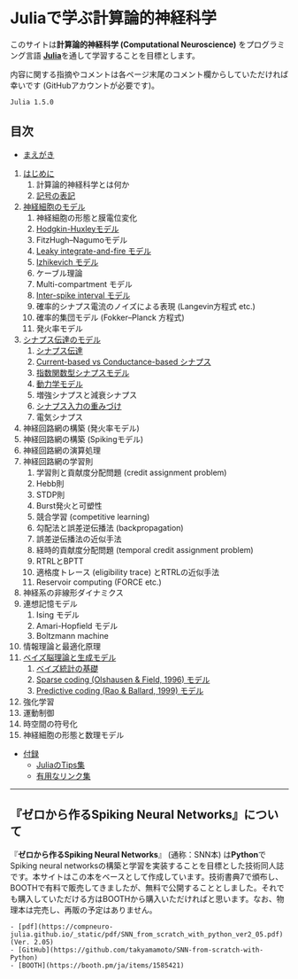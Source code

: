 # Juliaで学ぶ計算論的神経科学

このサイトは**計算論的神経科学 (Computational Neuroscience)** をプログラミング言語 [**Julia**](https://julialang.org/)を通して学習することを目標とします。

内容に関する指摘やコメントは各ページ末尾のコメント欄からしていただければ幸いです (GitHubアカウントが必要です)。

```{admonition} 記事で使用しているJuliaのバージョン
Julia 1.5.0
```

## 目次
- [まえがき](https://compneuro-julia.github.io/intro.html)

1. [はじめに](https://compneuro-julia.github.io/1_intro.html)
	1. 計算論的神経科学とは何か
	1. [記号の表記](https://compneuro-julia.github.io/notation.html)
1. [神経細胞のモデル](https://compneuro-julia.github.io/2_intro.html)
	1. 神経細胞の形態と膜電位変化
	1. [Hodgkin-Huxleyモデル](https://compneuro-julia.github.io/2-2_hodgkinhuxley.html)
	1. FitzHugh–Nagumoモデル
	1. [Leaky integrate-and-fire モデル](https://compneuro-julia.github.io/2-4_lif.html)
	1. [Izhikevich モデル](https://compneuro-julia.github.io/2-5_iz.html)
	1. ケーブル理論
	1. Multi-compartment モデル
	1. [Inter-spike interval モデル](https://compneuro-julia.github.io/2-8_isi.html)
	1. 確率的シナプス電流のノイズによる表現 (Langevin方程式 etc.)
	1. 確率的集団モデル (Fokker–Planck 方程式)
	1. 発火率モデル
1. [シナプス伝達のモデル](https://compneuro-julia.github.io/3_intro.html)
	1. [シナプス伝達](https://compneuro-julia.github.io/3-1_synapse.html)
	1. [Current-based vs Conductance-based シナプス](https://compneuro-julia.github.io/3-1_current-conductance-synapse.html)
	1. [指数関数型シナプスモデル](https://compneuro-julia.github.io/3-2_expo-synapse.html)
	1. [動力学モデル](https://compneuro-julia.github.io/3-3_kinetic-synapse.html)
	1. 増強シナプスと減衰シナプス
	1. [シナプス入力の重みづけ](https://compneuro-julia.github.io/3-6_synaptic-weighted.html)
	1. 電気シナプス
4. 神経回路網の構築 (発火率モデル)
5. 神経回路網の構築 (Spikingモデル)
6. 神経回路網の演算処理
7. 神経回路網の学習則
	1. 学習則と貢献度分配問題 (credit assignment problem)
	2. Hebb則
	3. STDP則
	4. Burst発火と可塑性
	5. 競合学習 (competitive learning)
	6. 勾配法と誤差逆伝播法 (backpropagation)
	7. 誤差逆伝播法の近似手法
	8. 経時的貢献度分配問題 (temporal credit assignment problem)
	9. RTRLとBPTT
	10. 適格度トレース (eligibility trace) とRTRLの近似手法
	11. Reservoir computing (FORCE etc.)
8. 神経系の非線形ダイナミクス
9. 連想記憶モデル
	1. Ising モデル
	2. Amari-Hopfield モデル
	3. Boltzmann machine
10. 情報理論と最適化原理
11. [ベイズ脳理論と生成モデル](https://compneuro-julia.github.io/11_intro.html)
    1. [ベイズ統計の基礎](https://compneuro-julia.github.io/11-1_bayes_statistics.html)
    1. [Sparse coding (Olshausen & Field, 1996) モデル](https://compneuro-julia.github.io/11-2_sparse-coding.html)
    1. [Predictive coding (Rao & Ballard, 1999) モデル](https://compneuro-julia.github.io/11-3_predictive-coding-rao.html)
12. 強化学習
13. 運動制御
14. 時空間の符号化
15. 神経細胞の形態と数理モデル

- [付録](https://compneuro-julia.github.io/appendix_intro.html)
	- [JuliaのTips集](https://compneuro-julia.github.io/tips.html)
	- [有用なリンク集](https://compneuro-julia.github.io/useful_links.html)


***

## 『ゼロから作るSpiking Neural Networks』について
『**ゼロから作るSpiking Neural Networks**』 (通称：SNN本) は**Python**でSpiking neural networksの構築と学習を実装することを目標とした技術同人誌です。本サイトはこの本をベースとして作成しています。技術書典7で頒布し、BOOTHで有料で販売してきましたが、無料で公開することとしました。それでも購入していただける方はBOOTHから購入いただければと思います。なお、物理本は完売し、再販の予定はありません。

```{admonition} 『ゼロから作るSpiking Neural Networks』Links
- [pdf](https://compneuro-julia.github.io/_static/pdf/SNN_from_scratch_with_python_ver2_05.pdf) (Ver. 2.05)
- [GitHub](https://github.com/takyamamoto/SNN-from-scratch-with-Python)
- [BOOTH](https://booth.pm/ja/items/1585421)
```



